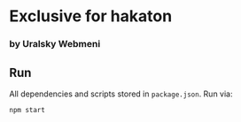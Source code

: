 # Exclusive for hakaton
### by Uralsky Webmeni

## Run

All dependencies and scripts stored in `package.json`. Run via:

```bash
npm start
```
